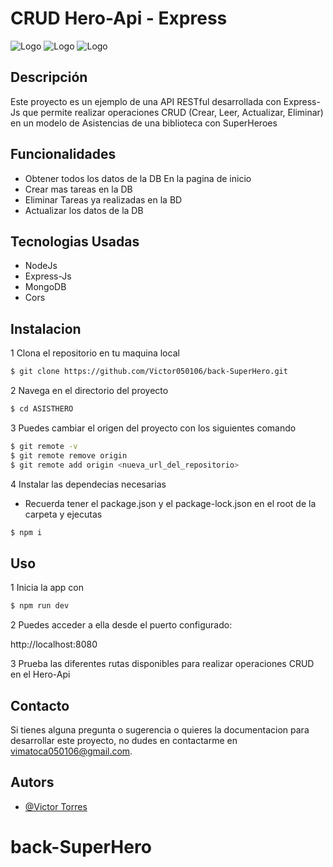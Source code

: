# CRUD Hero-Api - Express

![Logo](https://upload.wikimedia.org/wikipedia/commons/6/64/Expressjs.png)
![Logo](https://upload.wikimedia.org/wikipedia/commons/9/93/MongoDB_Logo.svg)
![Logo](https://upload.wikimedia.org/wikipedia/commons/d/d9/Node.js_logo.svg)


## Descripción

Este proyecto es un ejemplo de una API RESTful desarrollada con Express-Js que permite realizar operaciones CRUD (Crear, Leer, Actualizar, Eliminar) en un modelo de Asistencias de una biblioteca con SuperHeroes

## Funcionalidades

- Obtener todos los datos de la DB En la pagina de inicio
- Crear mas tareas en la DB 
- Eliminar Tareas ya realizadas en la BD
- Actualizar los datos de la DB

## Tecnologias Usadas
- NodeJs
- Express-Js
- MongoDB
- Cors

## Instalacion

1 Clona el repositorio en tu maquina local
```bash
$ git clone https://github.com/Victor050106/back-SuperHero.git
```

2 Navega en el directorio del proyecto 
```bash
$ cd ASISTHERO
```

3 Puedes cambiar el origen del proyecto con los siguientes comando

```bash
$ git remote -v
$ git remote remove origin
$ git remote add origin <nueva_url_del_repositorio>
```

4 Instalar las dependecias necesarias
- Recuerda tener el package.json y el package-lock.json en el root de la carpeta y ejecutas

```bash
$ npm i
```

## Uso

1 Inicia la app con 
```bash
$ npm run dev
```

2 Puedes acceder a ella desde el puerto configurado:

http://localhost:8080

3 Prueba las diferentes rutas disponibles para realizar operaciones CRUD en el Hero-Api

## Contacto

Si tienes alguna pregunta o sugerencia o quieres la documentacion para desarrollar este proyecto, no dudes en contactarme en [vimatoca050106@gmail.com](vimatoca050106@gmail.com).


## Autors

- [@Victor Torres](https://github.com/Victor050106)
# back-SuperHero
